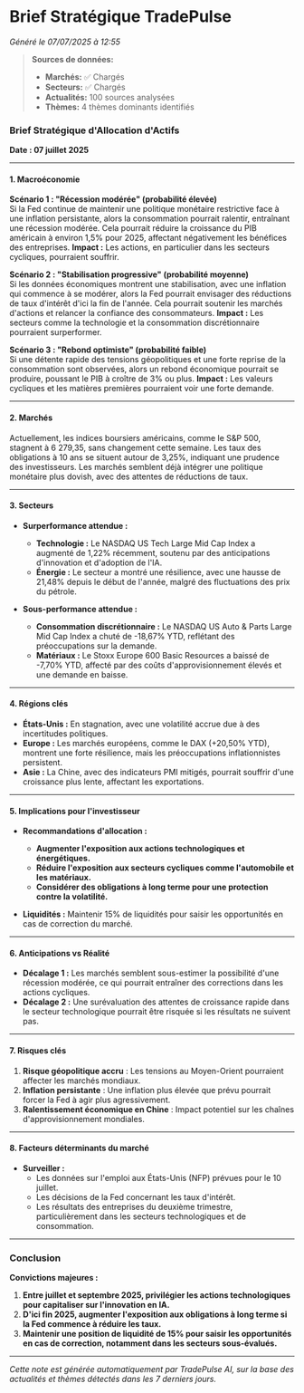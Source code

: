 # Brief Stratégique TradePulse

*Généré le 07/07/2025 à 12:55*

> **Sources de données:**
> - **Marchés:** ✅ Chargés
> - **Secteurs:** ✅ Chargés
> - **Actualités:** 100 sources analysées
> - **Thèmes:** 4 thèmes dominants identifiés

### Brief Stratégique d'Allocation d'Actifs

**Date : 07 juillet 2025**

---

#### 1. **Macroéconomie**

**Scénario 1 : "Récession modérée" (probabilité élevée)**  
Si la Fed continue de maintenir une politique monétaire restrictive face à une inflation persistante, alors la consommation pourrait ralentir, entraînant une récession modérée. Cela pourrait réduire la croissance du PIB américain à environ 1,5% pour 2025, affectant négativement les bénéfices des entreprises. **Impact :** Les actions, en particulier dans les secteurs cycliques, pourraient souffrir.

**Scénario 2 : "Stabilisation progressive" (probabilité moyenne)**  
Si les données économiques montrent une stabilisation, avec une inflation qui commence à se modérer, alors la Fed pourrait envisager des réductions de taux d'intérêt d'ici la fin de l'année. Cela pourrait soutenir les marchés d'actions et relancer la confiance des consommateurs. **Impact :** Les secteurs comme la technologie et la consommation discrétionnaire pourraient surperformer.

**Scénario 3 : "Rebond optimiste" (probabilité faible)**  
Si une détente rapide des tensions géopolitiques et une forte reprise de la consommation sont observées, alors un rebond économique pourrait se produire, poussant le PIB à croître de 3% ou plus. **Impact :** Les valeurs cycliques et les matières premières pourraient voir une forte demande.

---

#### 2. **Marchés**

Actuellement, les indices boursiers américains, comme le S&P 500, stagnent à 6 279,35, sans changement cette semaine. Les taux des obligations à 10 ans se situent autour de 3,25%, indiquant une prudence des investisseurs. Les marchés semblent déjà intégrer une politique monétaire plus dovish, avec des attentes de réductions de taux.

---

#### 3. **Secteurs**

- **Surperformance attendue :**  
  - **Technologie :** Le NASDAQ US Tech Large Mid Cap Index a augmenté de 1,22% récemment, soutenu par des anticipations d'innovation et d'adoption de l'IA.
  - **Énergie :** Le secteur a montré une résilience, avec une hausse de 21,48% depuis le début de l'année, malgré des fluctuations des prix du pétrole.

- **Sous-performance attendue :**  
  - **Consommation discrétionnaire :** Le NASDAQ US Auto & Parts Large Mid Cap Index a chuté de -18,67% YTD, reflétant des préoccupations sur la demande.
  - **Matériaux :** Le Stoxx Europe 600 Basic Resources a baissé de -7,70% YTD, affecté par des coûts d'approvisionnement élevés et une demande en baisse.

---

#### 4. **Régions clés**

- **États-Unis :** En stagnation, avec une volatilité accrue due à des incertitudes politiques.
- **Europe :** Les marchés européens, comme le DAX (+20,50% YTD), montrent une forte résilience, mais les préoccupations inflationnistes persistent.
- **Asie :** La Chine, avec des indicateurs PMI mitigés, pourrait souffrir d'une croissance plus lente, affectant les exportations.

---

#### 5. **Implications pour l'investisseur**

- **Recommandations d'allocation :**  
  - **Augmenter l'exposition aux actions technologiques et énergétiques.**
  - **Réduire l'exposition aux secteurs cycliques comme l'automobile et les matériaux.**
  - **Considérer des obligations à long terme pour une protection contre la volatilité.**
  
- **Liquidités :** Maintenir 15% de liquidités pour saisir les opportunités en cas de correction du marché.

---

#### 6. **Anticipations vs Réalité**

- **Décalage 1 :** Les marchés semblent sous-estimer la possibilité d'une récession modérée, ce qui pourrait entraîner des corrections dans les actions cycliques.
- **Décalage 2 :** Une surévaluation des attentes de croissance rapide dans le secteur technologique pourrait être risquée si les résultats ne suivent pas.

---

#### 7. **Risques clés**

1. **Risque géopolitique accru** : Les tensions au Moyen-Orient pourraient affecter les marchés mondiaux.
2. **Inflation persistante** : Une inflation plus élevée que prévu pourrait forcer la Fed à agir plus agressivement.
3. **Ralentissement économique en Chine** : Impact potentiel sur les chaînes d'approvisionnement mondiales.

---

#### 8. **Facteurs déterminants du marché**

- **Surveiller :** 
  - Les données sur l'emploi aux États-Unis (NFP) prévues pour le 10 juillet.
  - Les décisions de la Fed concernant les taux d'intérêt.
  - Les résultats des entreprises du deuxième trimestre, particulièrement dans les secteurs technologiques et de consommation.

---

### Conclusion

**Convictions majeures :**
1. **Entre juillet et septembre 2025, privilégier les actions technologiques pour capitaliser sur l'innovation en IA.**
2. **D'ici fin 2025, augmenter l'exposition aux obligations à long terme si la Fed commence à réduire les taux.**
3. **Maintenir une position de liquidité de 15% pour saisir les opportunités en cas de correction, notamment dans les secteurs sous-évalués.**

---

*Cette note est générée automatiquement par TradePulse AI, sur la base des actualités et thèmes détectés dans les 7 derniers jours.*
